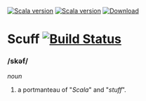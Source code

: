 [![Scala version](https://img.shields.io/badge/scala-2.11-orange.svg)](http://www.scala-lang.org/api/2.11.x/)
[![Scala version](https://img.shields.io/badge/scala-2.12-orange.svg)](http://www.scala-lang.org/api/2.12.x/)
[![Download](https://api.bintray.com/packages/bulletproof-ninja/maven/Scuff/images/download.svg)](https://bintray.com/bulletproof-ninja/maven/Scuff/_latestVersion#files)

# Scuff [![Build Status](https://semaphoreci.com/api/v1/nilskp/scuff/branches/master/badge.svg)](https://semaphoreci.com/nilskp/scuff)

### /skəf/
_noun_
1. a portmanteau of "_Scala_" and "_stuff_".
